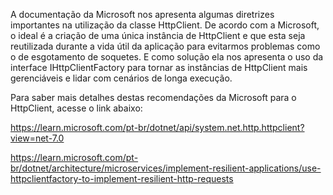 A documentação da Microsoft nos apresenta algumas diretrizes importantes na utilização da classe HttpClient. De acordo com a Microsoft, o ideal é a criação de uma única instância de HttpClient e que esta seja reutilizada durante a vida útil da aplicação para evitarmos problemas como o de esgotamento de soquetes. E como solução ela nos apresenta o uso da interface IHttpClientFactory para tornar as instâncias de HttpClient mais gerenciáveis e lidar com cenários de longa execução.

Para saber mais detalhes destas recomendações da Microsoft para o HttpClient, acesse o link abaixo:

https://learn.microsoft.com/pt-br/dotnet/api/system.net.http.httpclient?view=net-7.0

https://learn.microsoft.com/pt-br/dotnet/architecture/microservices/implement-resilient-applications/use-httpclientfactory-to-implement-resilient-http-requests